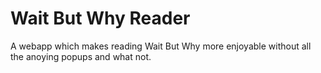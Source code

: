 # Wait But Why Reader

A webapp which makes reading Wait But Why more enjoyable without all the anoying popups and what not.
